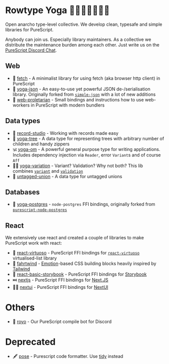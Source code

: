 # Rowtype Yoga 🧘🏽‍♂️🧘‍♀️🧘🏿

Open anarcho type-level collective. We develop clean, typesafe and simple libraries for PureScript.

Anybody can join us. Especially library maintainers. As a collective we distribute the maintenance burden among each other.
Just write us on the [PureScript Discord Chat](https://purescript.org/chat).

## Web
* 💌 [fetch](https://github.com/rowtype-yoga/purescript-fetch) - A minimalist library for using fetch (aka browser http client) in PureScript
* 👔 [yoga-json](https://github.com/rowtype-yoga/purescript-yoga-json) - An easy-to-use yet powerful JSON de-/serialisation library. Originally forked from [`simple-json`](https://github.com/justinwoo/purescript-simple-json) with a lot of new additions
* 🐝 [web-proletarian](https://github.com/rowtype-yoga/purescript-web-proletarian) - Small bindings and instructions how to use web-workers in PureScript with modern bundlers

## Data types
* 📀 [record-studio](https://github.com/rowtype-yoga/purescript-record-studio) - Working with records made easy
* 🎄 [yoga-tree](https://github.com/rowtype-yoga/purescript-yoga-tree) - A data type for representing trees with arbitrary number of children and handy zippers
* 🕉️ [yoga-om](https://github.com/rowtype-yoga/purescript-yoga-om) - A powerful general purpose type for writing applications. Includes dependency injection via `Reader`, error `Variant`s and of course `Aff`
* 🧟‍♂️ [yoga-variation](https://github.com/rowtype-yoga/purescript-yoga-variation) - Variant? Validation? Why not both? This lib combines [`variant`](https://github.com/natefaubion/purescript-variant) and [`validation`](https://github.com/purescript/purescript-validation)
* 💍 [untagged-union](https://github.com/rowtype-yoga/purescript-untagged-union) - A data type for untagged unions

## Databases
* 💾 [yoga-postgres](https://github.com/rowtype-yoga/purescript-yoga-postgres) - `node-postgres` FFI bindings, originally forked from [`purescript-node-postgres`](https://github.com/epost/purescript-node-postgres)

## React
We extensively use react and created a couple of libraries to make PureScript work with react:
* 📜 [react-virtuoso](https://github.com/rowtype-yoga/purescript-react-virtuoso) - PureScript FFI bindings for [`react-virtuoso`](https://virtuoso.dev/) virtualised-list library
* 💨 [fahrtwind](https://github.com/rowtype-yoga/purescript-fahrtwind) - [Emotion](https://emotion.sh/)-based CSS building blocks heavily inspired by [Tailwind](https://tailwindcss.com/)
* 📖 [react-basic-storybook](https://github.com/rowtype-yoga/purescript-react-basic-storybook) - PureScript FFI bindings for [Storybook](https://storybook.js.org/)
* ⏭️ [nextjs](http://github.com/rowtype-yoga/purescript-nextjs) - PureScript FFI bindings for [Next.JS](https://nextjs.org/)
* 💅🏽 [nextui](https://github.com/rowtype-yoga/purescript-nextui) - PureScript FFI bindings for [NextUI](https://nextui.org/)

# Others
* 🤖 [royo](https://github.com/rowtype-yoga/royo) - Our PureScript compile bot for Discord

# Deprecated
* 🖋 [pose](https://github.com/rowtype-yoga/pose) - Purescript code formatter. Use [tidy](https://github.com/natefaubion/purescript-tidy) instead
